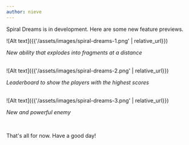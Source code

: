 ```yaml
---
author: nieve
---
```


Spiral Dreams is in development. Here are some new feature previews.

![Alt text]({{'/assets/images/spiral-dreams-1.png' | relative_url}})

*New ability that explodes into fragments at a distance*

<br/>
![Alt text]({{'/assets/images/spiral-dreams-2.png' | relative_url}})

*Leaderboard to show the players with the highest scores*

<br/>
![Alt text]({{'/assets/images/spiral-dreams-3.png' | relative_url}})

*New and powerful enemy*

<br/>

That's all for now. Have a good day!